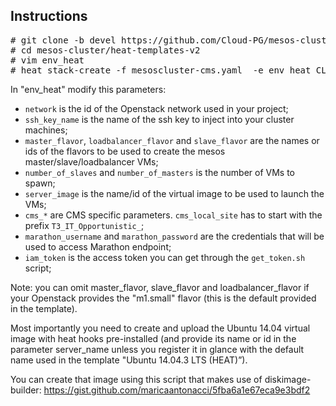## Instructions

<pre>
# git clone -b devel https://github.com/Cloud-PG/mesos-cluster.git
# cd mesos-cluster/heat-templates-v2
# vim env_heat
# heat stack-create -f mesoscluster-cms.yaml  -e env_heat CLUSTER_NAME
</pre>

In "env_heat" modify this parameters:
- `network` is the id of the Openstack network used in your project;
- `ssh_key_name` is the name of the ssh key to inject into your cluster machines;
- `master_flavor`, `loadbalancer_flavor` and `slave_flavor` are the names or ids of the flavors to be used to create the mesos master/slave/loadbalancer VMs;
- `number_of_slaves` and `number_of_masters` is the number of VMs to spawn;
- `server_image` is the name/id of the virtual image to be used to launch the VMs;
- `cms_*` are CMS specific parameters. `cms_local_site` has to start with the prefix `T3_IT_Opportunistic_`;
- `marathon_username` and `marathon_password` are the credentials that will be used to access Marathon endpoint;
- `iam_token` is the access token you can get through the `get_token.sh` script;

Note: you can omit master_flavor, slave_flavor and loadbalancer_flavor if your Openstack provides the "m1.small" flavor (this is the default provided in the template).

Most importantly you need to create and upload the Ubuntu 14.04 virtual image with heat hooks pre-installed (and provide its name or id in the parameter server_name unless you register it in glance with the default name used in the template "Ubuntu 14.04.3 LTS (HEAT)”).

You can create that image using this script that makes use of diskimage-builder: https://gist.github.com/maricaantonacci/5fba6a1e67eca9e3bdf2 
